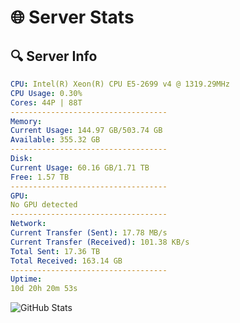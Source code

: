 # 🌐 Server Stats
## 🔍 Server Info
```yaml
CPU: Intel(R) Xeon(R) CPU E5-2699 v4 @ 1319.29MHz
CPU Usage: 0.30%
Cores: 44P | 88T
-----------------------------------
Memory:
Current Usage: 144.97 GB/503.74 GB
Available: 355.32 GB
-----------------------------------
Disk:
Current Usage: 60.16 GB/1.71 TB
Free: 1.57 TB
-----------------------------------
GPU:
No GPU detected
-----------------------------------
Network:
Current Transfer (Sent): 17.78 MB/s
Current Transfer (Received): 101.38 KB/s
Total Sent: 17.36 TB
Total Received: 163.14 GB
-----------------------------------
Uptime:
10d 20h 20m 53s
```
![GitHub Stats](https://img.shields.io/badge/Updated-2025-03-18_17:43:42-blue)